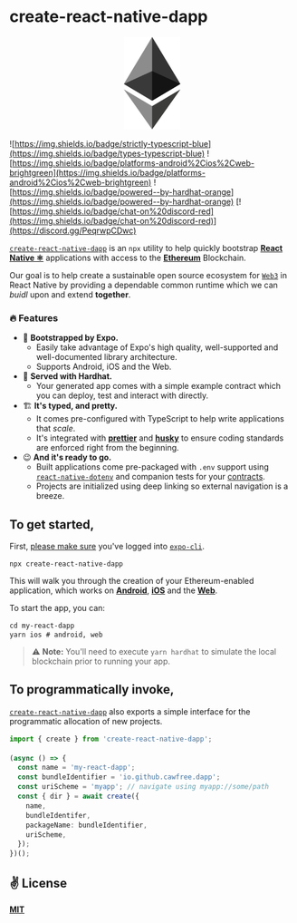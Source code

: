 # create-react-native-dapp

<p align="center">
  <img src="public/logo.png" width="100" />
</p>

![https://img.shields.io/badge/strictly-typescript-blue](https://img.shields.io/badge/types-typescript-blue)
![https://img.shields.io/badge/platforms-android%2Cios%2Cweb-brightgreen](https://img.shields.io/badge/platforms-android%2Cios%2Cweb-brightgreen)
![https://img.shields.io/badge/powered--by-hardhat-orange](https://img.shields.io/badge/powered--by-hardhat-orange)
[![https://img.shields.io/badge/chat-on%20discord-red](https://img.shields.io/badge/chat-on%20discord-red)](https://discord.gg/PeqrwpCDwc)

[`create-react-native-dapp`](https://github.com/cawfree/create-react-native-dapp) is an `npx` utility to help quickly bootstrap [**React Native ⚛️**](https://reactnative.dev) applications with access to the [**Ethereum**](https://ethereum.org) Blockchain.

Our goal is to help create a sustainable open source ecosystem for [`Web3`](https://github.com/ethereum/web3.js/) in React Native by providing a dependable common runtime which we can _buidl_ upon and extend **together**.

### 🔥 Features

- 🚀 **Bootstrapped by Expo.**
  - Easily take advantage of Expo's high quality, well-supported and well-documented library architecture.
  - Supports Android, iOS and the Web.
- 👷 **Served with Hardhat.**
  - Your generated app comes with a simple example contract which you can deploy, test and interact with directly.
- 🏗️ **It's typed, and pretty.**
  - It comes pre-configured with TypeScript to help write applications that _scale_.
  - It's integrated with [**prettier**](https://prettier.io/) and [**husky**](https://github.com/typicode/husky) to ensure coding standards are enforced right from the beginning.
- 😉 **And it's ready to go.**
  - Built applications come pre-packaged with `.env` support using [`react-native-dotenv`](https://github.com/goatandsheep/react-native-dotenv) and companion tests for your [contracts](https://ethereum.org/en/learn/).
  - Projects are initialized using deep linking so external navigation is a breeze.

## To get started,

First, [please make sure](https://forums.expo.io/t/newly-created-app-crashes-on-ios-sim/45566) you've logged into [`expo-cli`](https://docs.expo.io/workflow/expo-cli/).

```
npx create-react-native-dapp
```

This will walk you through the creation of your Ethereum-enabled application, which works on [**Android**](https://reactnative.dev), [**iOS**](https://reactnative.dev) and the [**Web**](https://github.com/necolas/react-native-web).

To start the app, you can:

```
cd my-react-dapp
yarn ios # android, web
```

> ⚠️ **Note:** You'll need to execute `yarn hardhat` to simulate the local blockchain prior to running your app.

## To programmatically invoke,

[`create-react-native-dapp`](https://github.com/cawfree/create-react-native-dapp) also exports a simple interface for the programmatic allocation of new projects.

```ts
import { create } from 'create-react-native-dapp';

(async () => {
  const name = 'my-react-dapp';
  const bundleIdentifier = 'io.github.cawfree.dapp';
  const uriScheme = 'myapp'; // navigate using myapp://some/path
  const { dir } = await create({
    name,
    bundleIdentifer,
    packageName: bundleIdentifier,
    uriScheme,
  });
})();
```

## ✌️ License

[**MIT**](./LICENSE)
